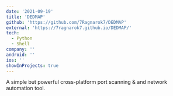 ```yaml
---
date: '2021-09-19'
title: 'DEDMAP'
github: 'https://github.com/7Ragnarok7/DEDMAP'
external: 'https://7ragnarok7.github.io/DEDMAP/'
tech:
  - Python
  - Shell
company: ''
android: ''
ios: ''
showInProjects: true
---
```


A simple but powerful cross-platform port scanning & and network automation tool.
